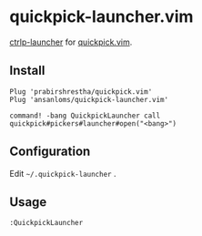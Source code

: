 # quickpick-launcher.vim

[ctrlp-launcher](https://github.com/mattn/ctrlp-launcher) for [quickpick.vim](https://github.com/prabirshrestha/quickpick.vim).

## Install

```
Plug 'prabirshrestha/quickpick.vim'
Plug 'ansanloms/quickpick-launcher.vim'

command! -bang QuickpickLauncher call quickpick#pickers#launcher#open("<bang>")
```

## Configuration

Edit `~/.quickpick-launcher` .

## Usage

```
:QuickpickLauncher
```

